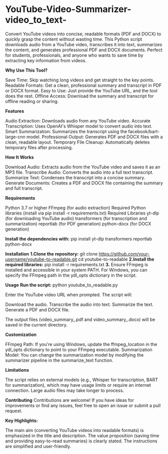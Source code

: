 # YouTube-Video-Summarizer-video_to_text-
Convert YouTube videos into concise, readable formats (PDF and DOCX) to quickly grasp the content without wasting time.
This Python script downloads audio from a YouTube video, transcribes it into text, summarizes the content, and generates professional PDF and DOCX documents. Perfect for students, professionals, and anyone who wants to save time by extracting key information from videos.

**Why Use This Tool?**

Save Time: Skip watching long videos and get straight to the key points.
Readable Formats: Get a clean, professional summary and transcript in PDF or DOCX format.
Easy to Use: Just provide the YouTube URL, and the tool does the rest.
Offline Access: Download the summary and transcript for offline reading or sharing.

**Features**

Audio Extraction: Downloads audio from any YouTube video.
Accurate Transcription: Uses OpenAI's Whisper model to convert audio into text.
Smart Summarization: Summarizes the transcript using the facebook/bart-large-cnn model.
Professional Output: Generates PDF and DOCX files with a clean, readable layout.
Temporary File Cleanup: Automatically deletes temporary files after processing.

**How It Works**

Download Audio: Extracts audio from the YouTube video and saves it as an MP3 file.
Transcribe Audio: Converts the audio into a full text transcript.
Summarize Text: Condenses the transcript into a concise summary.
Generate Documents: Creates a PDF and DOCX file containing the summary and full transcript.

**Requirements**

Python 3.7 or higher
FFmpeg (for audio extraction)
Required Python libraries (install via pip install -r requirements.txt)
Required Libraries
yt-dlp (for downloading YouTube audio)
transformers (for transcription and summarization)
reportlab (for PDF generation)
python-docx (for DOCX generation)


**Install the dependencies with:**
pip install yt-dlp transformers reportlab python-docx


**Installation**
**1.Clone the repository:**
  git clone https://github.com/your-username/youtube-to-readable.git
  cd youtube-to-readable
**2.Install the required libraries:**
  pip install -r requirements.txt
**3.**
  Ensure FFmpeg is installed and accessible in your system PATH. For Windows, you can specify the FFmpeg path in the ydl_opts dictionary in the script.


**Usage**
**Run the script:**
python youtube_to_readable.py

Enter the YouTube video URL when prompted.
The script will:

Download the audio.
Transcribe the audio into text.
Summarize the text.
Generate a PDF and DOCX file.

The output files (video_summary_.pdf and video_summary_.docx) will be saved in the current directory.

  
**Customization**

FFmpeg Path: If you're using Windows, update the ffmpeg_location in the ydl_opts dictionary to point to your FFmpeg executable.
Summarization Model: You can change the summarization model by modifying the summarizer pipeline in the summarize_text function.

**Limitations**

The script relies on external models (e.g., Whisper for transcription, BART for summarization), which may have usage limits or require an internet connection.
Large audio files may take longer to process.


**Contributing**
Contributions are welcome! If you have ideas for improvements or find any issues, feel free to open an issue or submit a pull request.



**Key Highlights:**

The main aim (converting YouTube videos into readable formats) is emphasized in the title and description.
The value proposition (saving time and providing easy-to-read summaries) is clearly stated.
The instructions are simplified and user-friendly.
